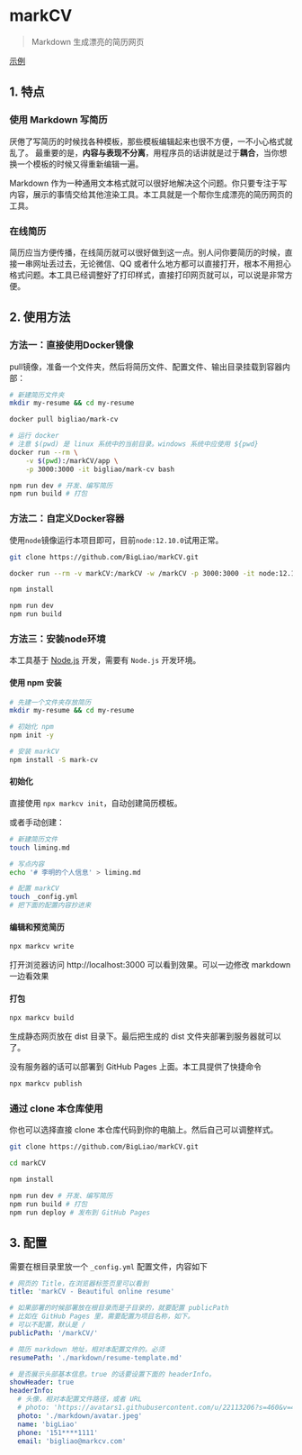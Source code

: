 # markCV
> Markdown 生成漂亮的简历网页

[示例](https://bigliao.github.io/markCV/)

## 1. 特点

### 使用 Markdown 写简历

厌倦了写简历的时候找各种模板，那些模板编辑起来也很不方便，一不小心格式就乱了。
最重要的是，**内容与表现不分离**，用程序员的话讲就是过于**耦合**，当你想换一个模板的时候又得重新编辑一遍。

Markdown 作为一种通用文本格式就可以很好地解决这个问题。你只要专注于写内容，展示的事情交给其他渲染工具。本工具就是一个帮你生成漂亮的简历网页的工具。

### 在线简历

简历应当方便传播，在线简历就可以很好做到这一点。别人问你要简历的时候，直接一串网址丢过去，无论微信、QQ 或者什么地方都可以直接打开，根本不用担心格式问题。本工具已经调整好了打印样式，直接打印网页就可以，可以说是非常方便。

## 2. 使用方法

### 方法一：直接使用Docker镜像

pull镜像，准备一个文件夹，然后将简历文件、配置文件、输出目录挂载到容器内部：

```bash
# 新建简历文件夹
mkdir my-resume && cd my-resume

docker pull bigliao/mark-cv

# 运行 docker
# 注意 $(pwd) 是 linux 系统中的当前目录。windows 系统中应使用 ${pwd}
docker run --rm \
    -v $(pwd):/markCV/app \
    -p 3000:3000 -it bigliao/mark-cv bash

npm run dev # 开发、编写简历
npm run build # 打包
```

### 方法二：自定义Docker容器

使用`node`镜像运行本项目即可，目前`node:12.10.0`试用正常。

```bash
git clone https://github.com/BigLiao/markCV.git

docker run --rm -v markCV:/markCV -w /markCV -p 3000:3000 -it node:12.10.0 bash

npm install

npm run dev
npm run build
```

### 方法三：安装node环境
本工具基于 [Node.js](https://nodejs.org) 开发，需要有 `Node.js` 开发环境。

#### 使用 npm 安装
```bash
# 先建一个文件夹存放简历
mkdir my-resume && cd my-resume

# 初始化 npm
npm init -y

# 安装 markCV
npm install -S mark-cv

```
#### 初始化
直接使用 `npx markcv init`，自动创建简历模板。

或者手动创建：
```bash
# 新建简历文件
touch liming.md

# 写点内容
echo '# 李明的个人信息' > liming.md

# 配置 markCV 
touch _config.yml
# 把下面的配置内容抄进来
```

#### 编辑和预览简历
```bash
npx markcv write
```
打开浏览器访问 http://localhost:3000 可以看到效果。可以一边修改 markdown 一边看效果

#### 打包
```bash
npx markcv build
```
生成静态网页放在 dist 目录下。最后把生成的 dist 文件夹部署到服务器就可以了。

没有服务器的话可以部署到 GitHub Pages 上面。本工具提供了快捷命令
```bash
npx markcv publish
```

### 通过 clone 本仓库使用

你也可以选择直接 clone 本仓库代码到你的电脑上。然后自己可以调整样式。
```bash
git clone https://github.com/BigLiao/markCV.git

cd markCV

npm install

npm run dev # 开发、编写简历
npm run build # 打包
npm run deploy # 发布到 GitHub Pages

```

## 3. 配置
需要在根目录里放一个 `_config.yml` 配置文件，内容如下
```yml
# 网页的 Title，在浏览器标签页里可以看到
title: 'markCV - Beautiful online resume' 

# 如果部署的时候部署放在根目录而是子目录的，就要配置 publicPath
# 比如在 GitHub Pages 里，需要配置为项目名称，如下。
# 可以不配置，默认是 / 
publicPath: '/markCV/'

# 简历 markdown 地址，相对本配置文件的。必须
resumePath: './markdown/resume-template.md'

# 是否展示头部基本信息。true 的话要设置下面的 headerInfo。
showHeader: true
headerInfo:
  # 头像，相对本配置文件路径，或者 URL
  # photo: 'https://avatars1.githubusercontent.com/u/22113206?s=460&v=4'
  photo: './markdown/avatar.jpeg'
  name: 'bigLiao'
  phone: '151****1111'
  email: 'bigliao@markcv.com'
```
